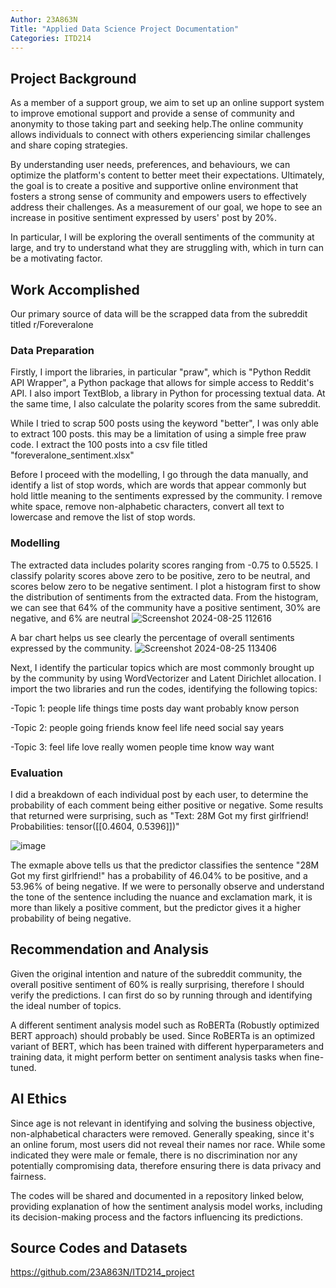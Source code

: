 ```yaml
---
Author: 23A863N
Title: "Applied Data Science Project Documentation"
Categories: ITD214
---
```

## Project Background
As a member of a support group, we aim to set up an online support system to improve emotional support and provide a sense of community and anonymity to those taking part and seeking help.The online community allows individuals to connect with others experiencing similar challenges and share coping strategies.

By understanding user needs, preferences, and behaviours, we can optimize the platform's content to better meet their expectations. Ultimately, the goal is to create a positive and supportive online environment that fosters a strong sense of community and empowers users to effectively address their challenges. As a measurement of our goal, we hope to see an increase in positive sentiment expressed by users' post by 20%.

In particular, I will be exploring the overall sentiments of the community at large, and try to understand what they are struggling with, which in turn can be a motivating factor.

## Work Accomplished
Our primary source of data will be the scrapped data from the subreddit titled r/Foreveralone

### Data Preparation
Firstly, I import the libraries, in particular "praw", which is "Python Reddit API Wrapper", a Python package that allows for simple access to Reddit's API. I also import TextBlob, a library in Python for processing textual data. At the same time, I also calculate the polarity scores from the same subreddit.

While I tried to scrap 500 posts using the keyword "better", I was only able to extract 100 posts. this may be a limitation of using a simple free praw code.
I extract the 100 posts into a csv file titled "foreveralone_sentiment.xlsx"

Before I proceed with the modelling, I go through the data manually, and identify a list of stop words, which are words that appear commonly but hold little meaning to the sentiments expressed by the community. I remove white space, remove non-alphabetic characters, convert all text to lowercase and remove the list of stop words.

### Modelling
The extracted data includes polarity scores ranging from -0.75 to 0.5525. I classify polarity scores above zero to be positive, zero to be neutral, and scores below zero to be negative sentiment. I plot a histogram first to show the distribution of sentiments from the extracted data. From the histogram, we can see that 64% of the community have a positive sentiment, 30% are negative, and 6% are neutral
![Screenshot 2024-08-25 112616](https://github.com/user-attachments/assets/e9696e4e-03f0-4271-a6ac-0b83d1f386ba)

A bar chart helps us see clearly the percentage of overall sentiments expressed by the community. 
![Screenshot 2024-08-25 113406](https://github.com/user-attachments/assets/868012ed-6462-402a-93b2-061341fcf078)

Next, I identify the particular topics which are most commonly brought up by the community by using WordVectorizer and Latent Dirichlet allocation. I import the two libraries and run the codes, identifying the following topics:

-Topic 1: people life things time posts day want probably know person

-Topic 2: people going friends know feel life need social say years

-Topic 3: feel life love really women people time know way want

### Evaluation
I did a breakdown of each individual post by each user, to determine the probability of each comment being either positive or negative. 
Some results that returned were surprising, such as 
"Text: 28M Got my first girlfriend!
Probabilities: tensor([[0.4604, 0.5396]])"

![image](https://github.com/user-attachments/assets/379ee497-fadf-420c-ac6b-ebcb931c2ab9)


The exmaple above tells us that the predictor classifies the sentence "28M Got my first girlfriend!" has a probability of 46.04% to be positive, and a 53.96% of being negative. If we were to personally observe and understand the tone of the sentence including the nuance and exclamation mark, it is more than likely a positive comment, but the predictor gives it a higher probability of being negative.

## Recommendation and Analysis
Given the original intention and nature of the subreddit community, the overall positive sentiment of 60% is really surprising, therefore I should verify the predictions. I can first do so by running through and identifying the ideal number of topics. 

A different sentiment analysis model such as RoBERTa (Robustly optimized BERT approach) should probably be used. Since RoBERTa is an optimized variant of BERT, which has been trained with different hyperparameters and training data, it might perform better on sentiment analysis tasks when fine-tuned.

## AI Ethics
Since age is not relevant in identifying and solving the business objective, non-alphabetical characters were removed. Generally speaking, since it's an online forum, most users did not reveal their names nor race. While some indicated they were male or female, there is no discrimination nor any potentially compromising data, therefore ensuring there is data privacy and fairness. 

The codes will be shared and documented in a repository linked below, providing explanation of how the sentiment analysis model works, including its decision-making process and the factors influencing its predictions.

## Source Codes and Datasets
https://github.com/23A863N/ITD214_project
